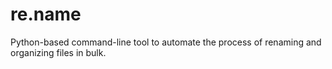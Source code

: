 # re.name
Python-based command-line tool to automate the process of renaming and organizing files in bulk.
